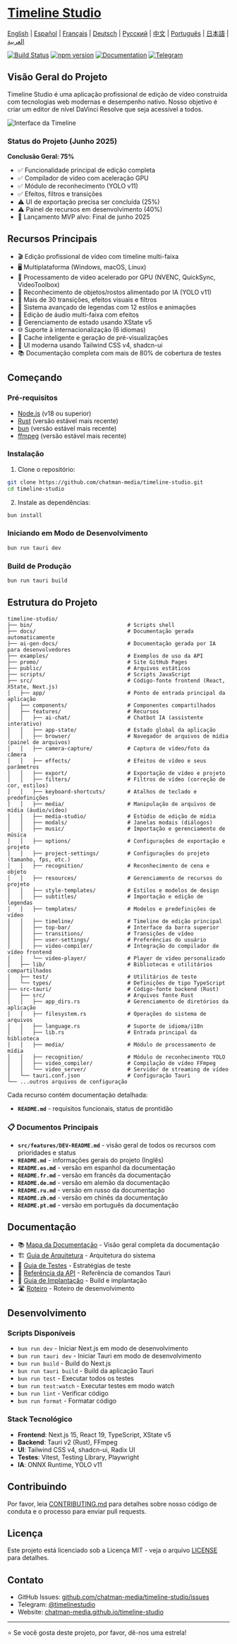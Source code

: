 # [Timeline Studio](https://chatman-media.github.io/timeline-studio/)

[English](README.md) | [Español](README.es.md) | [Français](README.fr.md) | [Deutsch](README.de.md) | [Русский](README.ru.md) | [中文](README.zh.md) | [Português](README.pt.md) | [日本語](README.ja.md) | [العربية](README.ar.md)

[![Build Status](https://github.com/chatman-media/timeline-studio/actions/workflows/build.yml/badge.svg)](https://github.com/chatman-media/timeline-studio/actions/workflows/build.yml)
[![npm version](https://img.shields.io/npm/v/timeline-studio.svg)](https://www.npmjs.com/package/timeline-studio)
[![Documentation](https://img.shields.io/badge/docs-TypeDoc-blue)](https://chatman-media.github.io/timeline-studio/api-docs/)
[![Telegram](https://img.shields.io/badge/Telegram-Join%20Group-blue?logo=telegram)](https://t.me/timelinestudio)

## Visão Geral do Projeto

Timeline Studio é uma aplicação profissional de edição de vídeo construída com tecnologias web modernas e desempenho nativo. Nosso objetivo é criar um editor de nível DaVinci Resolve que seja acessível a todos.

![Interface da Timeline](/public/screen3.png)

### Status do Projeto (Junho 2025)

**Conclusão Geral: 75%**
- ✅ Funcionalidade principal de edição completa
- ✅ Compilador de vídeo com aceleração GPU
- ✅ Módulo de reconhecimento (YOLO v11)
- ✅ Efeitos, filtros e transições
- ⚠️ UI de exportação precisa ser concluída (25%)
- ⚠️ Painel de recursos em desenvolvimento (40%)
- 🎯 Lançamento MVP alvo: Final de junho 2025

## Recursos Principais

- 🎬 Edição profissional de vídeo com timeline multi-faixa
- 🖥️ Multiplataforma (Windows, macOS, Linux)
- 🚀 Processamento de vídeo acelerado por GPU (NVENC, QuickSync, VideoToolbox)
- 🤖 Reconhecimento de objetos/rostos alimentado por IA (YOLO v11)
- 🎨 Mais de 30 transições, efeitos visuais e filtros
- 📝 Sistema avançado de legendas com 12 estilos e animações
- 🎵 Edição de áudio multi-faixa com efeitos
- 🧠 Gerenciamento de estado usando XState v5
- 🌐 Suporte à internacionalização (6 idiomas)
- 💾 Cache inteligente e geração de pré-visualizações
- 🎨 UI moderna usando Tailwind CSS v4, shadcn-ui
- 📚 Documentação completa com mais de 80% de cobertura de testes

## Começando

### Pré-requisitos

- [Node.js](https://nodejs.org/) (v18 ou superior)
- [Rust](https://www.rust-lang.org/tools/install) (versão estável mais recente)
- [bun](https://bun.sh/) (versão estável mais recente)
- [ffmpeg](https://ffmpeg.org/download.html) (versão estável mais recente)

### Instalação

1. Clone o repositório:

```bash
git clone https://github.com/chatman-media/timeline-studio.git
cd timeline-studio
```

2. Instale as dependências:

```bash
bun install
```

### Iniciando em Modo de Desenvolvimento

```bash
bun run tauri dev
```

### Build de Produção

```bash
bun run tauri build
```

## Estrutura do Projeto

```
timeline-studio/
├── bin/                              # Scripts shell
├── docs/                             # Documentação gerada automaticamente
├── ai-gen-docs/                      # Documentação gerada por IA para desenvolvedores
├── examples/                         # Exemplos de uso da API
├── promo/                            # Site GitHub Pages
├── public/                           # Arquivos estáticos
├── scripts/                          # Scripts JavaScript
├── src/                              # Código-fonte frontend (React, XState, Next.js)
│   ├── app/                          # Ponto de entrada principal da aplicação
│   ├── components/                   # Componentes compartilhados
│   ├── features/                     # Recursos
│   │   ├── ai-chat/                  # Chatbot IA (assistente interativo)
│   │   ├── app-state/                # Estado global da aplicação
│   │   ├── browser/                  # Navegador de arquivos de mídia (painel de arquivos)
│   │   ├── camera-capture/           # Captura de vídeo/foto da câmera
│   │   ├── effects/                  # Efeitos de vídeo e seus parâmetros
│   │   ├── export/                   # Exportação de vídeo e projeto
│   │   ├── filters/                  # Filtros de vídeo (correção de cor, estilos)
│   │   ├── keyboard-shortcuts/       # Atalhos de teclado e predefinições
│   │   ├── media/                    # Manipulação de arquivos de mídia (áudio/vídeo)
│   │   ├── media-studio/             # Estúdio de edição de mídia
│   │   ├── modals/                   # Janelas modais (diálogos)
│   │   ├── music/                    # Importação e gerenciamento de música
│   │   ├── options/                  # Configurações de exportação e projeto
│   │   ├── project-settings/         # Configurações do projeto (tamanho, fps, etc.)
│   │   ├── recognition/              # Reconhecimento de cena e objeto
│   │   ├── resources/                # Gerenciamento de recursos do projeto
│   │   ├── style-templates/          # Estilos e modelos de design
│   │   ├── subtitles/                # Importação e edição de legendas
│   │   ├── templates/                # Modelos e predefinições de vídeo
│   │   ├── timeline/                 # Timeline de edição principal
│   │   ├── top-bar/                  # Interface da barra superior
│   │   ├── transitions/              # Transições de vídeo
│   │   ├── user-settings/            # Preferências do usuário
│   │   ├── video-compiler/           # Integração do compilador de vídeo frontend
│   │   └── video-player/             # Player de vídeo personalizado
│   ├── lib/                          # Bibliotecas e utilitários compartilhados
│   ├── test/                         # Utilitários de teste
│   └── types/                        # Definições de tipo TypeScript
├── src-tauri/                        # Código-fonte backend (Rust)
│   ├── src/                          # Arquivos fonte Rust
│   │   ├── app_dirs.rs               # Gerenciamento de diretórios da aplicação
│   │   ├── filesystem.rs             # Operações do sistema de arquivos
│   │   ├── language.rs               # Suporte de idioma/i18n
│   │   ├── lib.rs                    # Entrada principal da biblioteca
│   │   ├── media/                    # Módulo de processamento de mídia
│   │   ├── recognition/              # Módulo de reconhecimento YOLO
│   │   ├── video_compiler/           # Compilação de vídeo FFmpeg
│   │   └── video_server/             # Servidor de streaming de vídeo
│   └── tauri.conf.json               # Configuração Tauri
└── ...outros arquivos de configuração
```

Cada recurso contém documentação detalhada:

- **`README.md`** - requisitos funcionais, status de prontidão

### 📋 Documentos Principais

- **`src/features/DEV-README.md`** - visão geral de todos os recursos com prioridades e status
- **`README.md`** - informações gerais do projeto (Inglês)
- **`README.es.md`** - versão em espanhol da documentação
- **`README.fr.md`** - versão em francês da documentação
- **`README.de.md`** - versão em alemão da documentação
- **`README.ru.md`** - versão em russo da documentação
- **`README.zh.md`** - versão em chinês da documentação
- **`README.pt.md`** - versão em português da documentação

## Documentação

- 📚 [Mapa da Documentação](ai-gen-docs/MAP.md) - Visão geral completa da documentação
- 🏗️ [Guia de Arquitetura](ai-gen-docs/ARCHITECTURE.md) - Arquitetura do sistema
- 🧪 [Guia de Testes](ai-gen-docs/testing/TESTING.md) - Estratégias de teste
- 📡 [Referência da API](ai-gen-docs/API.md) - Referência de comandos Tauri
- 🚀 [Guia de Implantação](ai-gen-docs/deployment/DEPLOYMENT.md) - Build e implantação
- 🛣️ [Roteiro](ai-gen-docs/ROADMAP.md) - Roteiro de desenvolvimento

## Desenvolvimento

### Scripts Disponíveis

- `bun run dev` - Iniciar Next.js em modo de desenvolvimento
- `bun run tauri dev` - Iniciar Tauri em modo de desenvolvimento
- `bun run build` - Build do Next.js
- `bun run tauri build` - Build da aplicação Tauri
- `bun run test` - Executar todos os testes
- `bun run test:watch` - Executar testes em modo watch
- `bun run lint` - Verificar código
- `bun run format` - Formatar código

### Stack Tecnológico

- **Frontend**: Next.js 15, React 19, TypeScript, XState v5
- **Backend**: Tauri v2 (Rust), FFmpeg
- **UI**: Tailwind CSS v4, shadcn-ui, Radix UI
- **Testes**: Vitest, Testing Library, Playwright
- **IA**: ONNX Runtime, YOLO v11

## Contribuindo

Por favor, leia [CONTRIBUTING.md](CONTRIBUTING.md) para detalhes sobre nosso código de conduta e o processo para enviar pull requests.

## Licença

Este projeto está licenciado sob a Licença MIT - veja o arquivo [LICENSE](LICENSE) para detalhes.

## Contato

- GitHub Issues: [github.com/chatman-media/timeline-studio/issues](https://github.com/chatman-media/timeline-studio/issues)
- Telegram: [@timelinestudio](https://t.me/timelinestudio)
- Website: [chatman-media.github.io/timeline-studio](https://chatman-media.github.io/timeline-studio/)

---

⭐ Se você gosta deste projeto, por favor, dê-nos uma estrela!